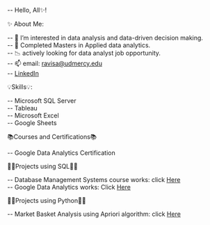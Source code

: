-- Hello, All✨!  


  ✨ About Me:
  
-- 👀 I’m interested in data analysis and data-driven decision making.  
-- 🌱 Completed Masters in Applied data analytics.  
-- 📉 actively looking for data analyst job opportunity.  
-- 📫 email: ravisa@udmercy.edu  
-- [LinkedIn](http://www.linkedin.com/in/sarath-ravi-73056315a)

  💡Skills💡:

-- Microsoft SQL Server  
-- Tableau  
-- Microsoft Excel  
-- Google Sheets  
 
 📚Courses and Certifications📚

-- Google Data Analytics Certification
 
 👩‍💻Projects using SQL👩‍💻

-- Database Management Systems course works: click [Here](https://github.com/Sarath079/SQL_Queries_Repository/commit/825d8507a80590978ac592658875d381665df8cf)  
-- Google Data Analytics works: Click [Here](https://github.com/Sarath079/SQL_Queries_Repository/commit/adc36d6f70dc8d7f7e155e5aceeb9e24e0dcb133)  

👩‍💻Projects using Python👩‍💻

-- Market Basket Analysis using Apriori algorithm: click [Here](https://github.com/Sarath079/Market_basket_analysis_using_Apriori_algorithm)  

<!---
Sarath079/Sarath079 is a ✨ special ✨ repository because its `README.md` (this file) appears on your GitHub profile.
You can click the Preview link to take a look at your changes.
--->
